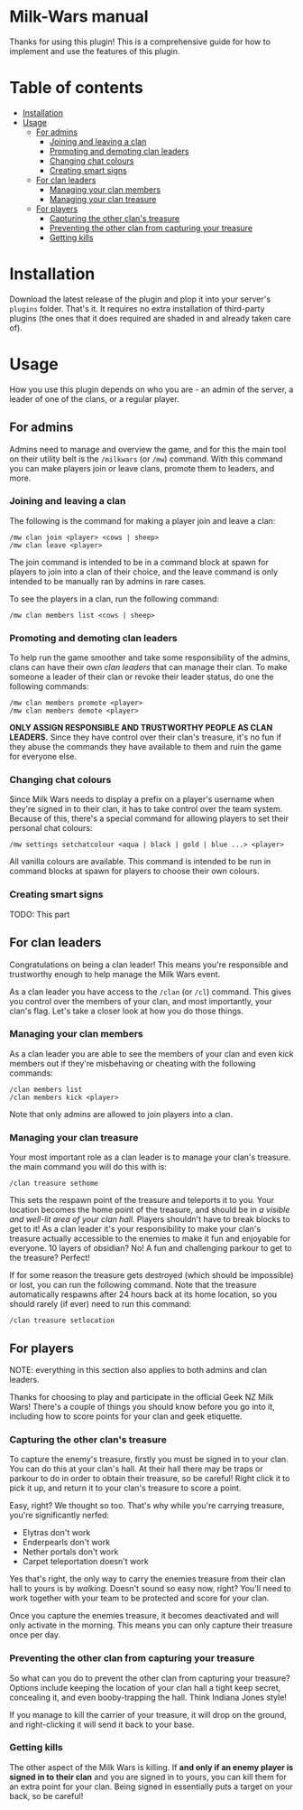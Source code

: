 # Milk-Wars manual

Thanks for using this plugin! This is a comprehensive guide for how to implement and use the features of this plugin.

# Table of contents

* [Installation](#installation)
* [Usage](#usage)
  * [For admins](#for-admins)
    * [Joining and leaving a clan](#joining-and-leaving-a-clan)
    * [Promoting and demoting clan leaders](#promoting-and-demoting-clan-leaders)
    * [Changing chat colours](#changing-chat-colours)
    * [Creating smart signs](#creating-smart-signs)
  * [For clan leaders](#for-clan-leaders)
    * [Managing your clan members](#managing-your-clan-members)
    * [Managing your clan treasure](#managing-your-clan-treasure)
  * [For players](#for-players)
    * [Capturing the other clan's treasure](#capturing-the-other-clans-treasure)
    * [Preventing the other clan from capturing your treasure](#preventing-the-other-clan-from-capturing-your-treasure)
    * [Getting kills](#getting-kills)

# Installation

Download the latest release of the plugin and plop it into your server's `plugins` folder. That's it. It requires no extra installation of third-party plugins (the ones that it does required are shaded in and already taken care of).

# Usage

How you use this plugin depends on who you are - an admin of the server, a leader of one of the clans, or a regular player.


## For admins

Admins need to manage and overview the game, and for this the main tool on their utility belt is the `/milkwars` (or `/mw`) command. With this command you can make players join or leave clans, promote them to leaders, and more.

### Joining and leaving a clan

The following is the command for making a player join and leave a clan:
```mcfunction
/mw clan join <player> <cows | sheep>
/mw clan leave <player>
```
The join command is intended to be in a command block at spawn for players to join into a clan of their choice, and
the leave command is only intended to be manually ran by admins in rare cases.

To see the players in a clan, run the following command:
```mcfunction
/mw clan members list <cows | sheep>
```

### Promoting and demoting clan leaders

To help run the game smoother and take some responsibility of the admins, clans can have their own _clan leaders_ that can manage their clan. To make someone a leader of their clan or revoke their leader status, do one the following commands:
```mcfunction
/mw clan members promote <player>
/mw clan members demote <player>
```
**ONLY ASSIGN RESPONSIBLE AND TRUSTWORTHY PEOPLE AS CLAN LEADERS.** Since they have control over their clan's treasure, it's no fun if they abuse the commands they have available to them and ruin the game for everyone else.

### Changing chat colours

Since Milk Wars needs to display a prefix on a player's username when they're signed in to their clan, it has to take control over the team system. Because of this, there's a special command for allowing players to set their personal chat colours:
```mcfunction
/mw settings setchatcolour <aqua | black | gold | blue ...> <player>
```
All vanilla colours are available. This command is intended to be run in command blocks at spawn for players to choose their own colours.

### Creating smart signs

TODO: This part


## For clan leaders

Congratulations on being a clan leader! This means you're responsible and trustworthy enough to help manage the Milk Wars event.

As a clan leader you have access to the `/clan` (or `/cl`) command. This gives you control over the members of your clan, and most importantly, your clan's flag. Let's take a closer look at how you do those things.

### Managing your clan members

As a clan leader you are able to see the members of your clan and even kick members out if they're misbehaving or cheating with the following commands:
```mcfunction
/clan members list
/clan members kick <player>
```
Note that only admins are allowed to join players into a clan.

### Managing your clan treasure

Your most important role as a clan leader is to manage your clan's treasure. the main command you will do this with is:
```mcfunction
/clan treasure sethome
```
This sets the respawn point of the treasure and teleports it to you. Your location becomes the home point of the treasure, and should be in _a visible and well-lit area of your clan hall._ Players shouldn't have to break blocks to get to it! As a clan leader it's your responsibility to make your clan's treasure actually accessible to the enemies to make it fun and enjoyable for everyone. 10 layers of obsidian? No! A fun and challenging parkour to get to the treasure? Perfect!

If for some reason the treasure gets destroyed (which should be impossible) or lost, you can run the following command. Note that the treasure automatically respawns after 24 hours back at its home location, so you should rarely (if ever) need to run this command:
```mcfunction
/clan treasure setlocation
```

## For players

NOTE: everything in this section also applies to both admins and clan leaders.

Thanks for choosing to play and participate in the official Geek NZ Milk Wars! There's a couple of things you should know before you go into it, including how to score points for your clan and geek etiquette.

### Capturing the other clan's treasure

To capture the enemy's treasure, firstly you must be signed in to your clan. You can do this at your clan's hall. At their hall there may be traps or parkour to do in order to obtain their treasure, so be careful! Right click it to pick it up, and return it to your clan's treasure to score a point.

Easy, right? We thought so too. That's why while you're carrying treasure, you're significantly nerfed:
- Elytras don't work
- Enderpearls don't work
- Nether portals don't work
- Carpet teleportation doesn't work

Yes that's right, the only way to carry the enemies treasure from their clan hall to yours is by _walking._ Doesn't sound so easy now, right? You'll need to work together with your team to be protected and score for your clan.

Once you capture the enemies treasure, it becomes deactivated and will only activate in the morning. This means you can only capture their treasure once per day.

### Preventing the other clan from capturing your treasure

So what can you do to prevent the other clan from capturing your treasure? Options include keeping the location of your clan hall a tight keep secret, concealing it, and even booby-trapping the hall. Think Indiana Jones style!

If you manage to kill the carrier of your treasure, it will drop on the ground, and right-clicking it will send it back to your base.

### Getting kills

The other aspect of the Milk Wars is killing. If **and only if an enemy player is signed in to their clan** and you are signed in to yours, you can kill them for an extra point for your clan. Being signed in essentially puts a target on your back, so be careful!
